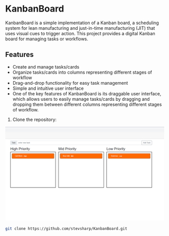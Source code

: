 # KanbanBoard

KanbanBoard is a simple implementation of a Kanban board, a scheduling system for lean manufacturing 
and just-in-time manufacturing (JIT) that uses visual cues to trigger action. This project provides a digital Kanban board for managing tasks or workflows.

## Features

- Create and manage tasks/cards
- Organize tasks/cards into columns representing different stages of workflow
- Drag-and-drop functionality for easy task management
- Simple and intuitive user interface
- One of the key features of KanbanBoard is its draggable user interface, which allows users to easily manage tasks/cards by dragging and dropping them between different columns representing different stages of workflow.

1. Clone the repository:


<img src="https://github.com/stevsharp/KanbanBoard/blob/master/KanbanBoard/wwwroot/Screenshot%202024-03-01%20120823.png" alt="Alt text">



```bash
git clone https://github.com/stevsharp/KanbanBoard.git
